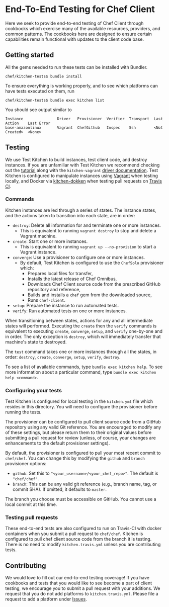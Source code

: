 # End-To-End Testing for Chef Client

Here we seek to provide end-to-end testing of Chef Client through cookbooks which exercise many of the available resources, providers, and common patterns. The cookbooks here are designed to ensure certain capabilities remain functional with updates to the client code base.

## Getting started

All the gems needed to run these tests can be installed with Bundler.

```shell
chef/kitchen-tests$ bundle install
```

To ensure everything is working properly, and to see which platforms can have tests executed on them, run

```shell
chef/kitchen-tests$ bundle exec kitchen list
```

You should see output similar to

```shell
Instance               Driver   Provisioner  Verifier  Transport  Last Action    Last Error
base-amazonlinux       Vagrant  ChefGithub   Inspec    Ssh        <Not Created>  <None>
```

## Testing

We use Test Kitchen to build instances, test client code, and destroy instances. If you are unfamiliar with Test Kitchen we recommend checking out the [tutorial](http://kitchen.ci/) along with the `kitchen-vagrant` [driver documentation](https://github.com/test-kitchen/kitchen-vagrant). Test Kitchen is configured to manipulate instances using [Vagrant](https://www.vagrantup.com/) when testing locally, and Docker via [kitchen-dokken](https://github.com/someara/kitchen-dokken/) when testing pull requests on [Travis CI](https://travis-ci.com/).

### Commands

Kitchen instances are led through a series of states. The instance states, and the actions taken to transition into each state, are in order:

- `destroy`: Delete all information for and terminate one or more instances. 
	- This is equivalent to running `vagrant destroy` to stop and delete a Vagrant machine.
- `create`: Start one or more instances. 
	- This is equivalent to running `vagrant up --no-provision` to start a Vagrant instance.
- `converge`: Use a provisioner to configure one or more instances.
  - By default, Test Kitchen is configured to use the `ChefSolo` provisioner which:
    - Prepares local files for transfer,
    - Installs the latest release of Chef Omnibus,
    - Downloads Chef Client source code from the prescribed GitHub repository and reference,
    - Builds and installs a `chef` gem from the downloaded source,
    - Runs `chef-client`.
- `setup`: Prepare the instance to run automated tests.
- `verify`: Run automated tests on one or more instances.

When transitioning between states, actions for any and all intermediate states will performed. Executing the `create` then the `verify` commands is equivalent to executing `create`, `converge`, `setup`, and `verify` one-by-one and in order. The only exception is `destroy`, which will immediately transfer that machine's state to destroyed.

The `test` command takes one or more instances through all the states, in order: `destroy`, `create`, `converge`, `setup`, `verify`, `destroy`.

To see a list of available commands, type `bundle exec kitchen help`. To see more information about a particular command, type `bundle exec kitchen help <command>`.

### Configuring your tests

Test Kitchen is configured for local testing in the `kitchen.yml` file which resides in this directory. You will need to configure the provisioner before running the tests.

The provisioner can be configured to pull client source code from a GitHub repository using any valid Git reference. You are encouraged to modify any of these settings, but please return them to their original values before submitting a pull request for review (unless, of course, your changes are enhancements to the default provisioner settings).

By default, the provisioner is configured to pull your most recent commit to `chef/chef`. You can change this by modifying the `github` and `branch` provisioner options:

- `github`: Set this to `"<your_username>/<your_chef_repo>"`. The default is `"chef/chef"`.
- `branch`: This can be any valid git reference (e.g., branch name, tag, or commit SHA). If omitted, it defaults to `master`.

The branch you choose must be accessible on GitHub. You cannot use a local commit at this time.

### Testing pull requests

These end-to-end tests are also configured to run on Travis-CI with docker containers when you submit a pull request to `chef/chef`. Kitchen is configured to pull chef client source code from the branch it is testing. There is no need to modify `kitchen.travis.yml` unless you are contributing tests.

## Contributing

We would love to fill out our end-to-end testing coverage! If you have cookbooks and tests that you would like to see become a part of client testing, we encourage you to submit a pull request with your additions. We request that you do not add platforms to `kitchen.travis.yml`. Please file a request to add a platform under [Issues](https://github.com/chef/chef/issues).

